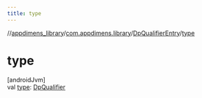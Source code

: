 ```yaml
---
title: type
---
```

//[appdimens_library](../../../index.html)/[com.appdimens.library](../index.html)/[DpQualifierEntry](index.html)/[type](type.html)



# type



[androidJvm]\
val [type](type.html): [DpQualifier](../-dp-qualifier/index.html)



